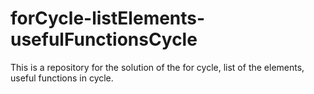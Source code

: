 # forCycle-listElements-usefulFunctionsCycle
This is a repository for the solution of the for cycle, list of the elements, useful functions in cycle.
